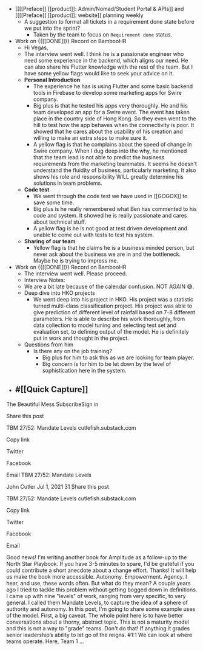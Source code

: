 - [[[[Preface]] [[product]]: Admin/Nomad/Student Portal & APIs]] and [[[[Preface]] [[product]]: website]] planning weekly
    - A suggestion to format all tickets in a requirement done state before we put into the sprint?
        - Taken by the team to focus on `Requirement done` status.
- Work on {{[[DONE]]}}  Record on BambooHR
    - Hi Vegas,
    - The interview went well. I think he is a passionate engineer who need some experience in the backend, which aligns our need. He can also share his Flutter knowledge with the rest of the team. But I have some yellow flags would like to seek your advice on it.
    - **Personal Introduction**
        - The experience he has is using Flutter and some basic backend tools in Firebase to develop some marketing apps for Swire company. 
        - Big plus is that he tested his apps very thoroughly. He and his team developed an app for a Swire event. The event has taken place in the country side of Hong Kong. So they even went to the hill to test how the app behaves when the connectivity is poor. It showed that he cares about the usability of his creation and willing to make an extra steps to make sure it.
        - A yellow flag is that he complains about the speed of change in Swire company. When I dug deep into the why, he mentioned that the team lead is not able to predict the business requirements from the marketing teammates. It seems he doesn't understand the fluidity of business, particularly marketing. It also shows his role and responsibility WILL greatly determine his solutions in team problems.
    - **Code test**
        - We went through the code test we have used in [[GOGOX]] to save some time. 
        - Big plus is he really remembered what Ben has commented to his code and system. It showed he is really passionate and cares about technical stuff.
        - A yellow flag is he is not good at test driven development and unable to come out with tests to test his system.
    - **Sharing of our team**
        - Yellow flag is that he claims he is a business minded person, but never ask about the business we are in and the bottleneck. Maybe he is trying to impress me.
- Work on {{[[DONE]]}}  Record on BambooHR
    - The interview went well. Please proceed.
    - Interview Notes:
    - We are a bit late because of the calendar confusion. NOT AGAIN 😅.
    - Deep dive into HKO projects
        - We went deep into his project in HKO. His project was a statistic turned multi-class classification project. His project was able to give prediction of different level of rainfall based on 7-8 different parameters. He is able to describe his work thoroughly, from data collection to model tuning and selecting test set and evaluation set, to defining output of the model. He is definitely put in work and thought in the project.
    - Questions from him
        - Is there any on the job training?
            - Big plus for him to ask this as we are looking for team player.
            - Big concern is for him to be let down by the level of sophistication here in the system.
- #[[Quick Capture]]
    - 
The Beautiful Mess
SubscribeSign in

Share this post

TBM 27/52: Mandate Levels
cutlefish.substack.com

Copy link

Twitter

Facebook

Email
TBM 27/52: Mandate Levels

John Cutler
Jul 1, 2021
31
Share this post

TBM 27/52: Mandate Levels
cutlefish.substack.com

Copy link

Twitter

Facebook

Email

Good news! I'm writing another book for Amplitude as a follow-up to the North Star Playbook. If you have 3-5 minutes to spare, I'd be grateful if you could contribute a short anecdote about a change effort. Thanks! It will help us make the book more accessible.
Autonomy. Empowerment. Agency. I hear, and use, these words often. But what do they mean? 
A couple years ago I tried to tackle this problem without getting bogged down in definitions. I came up with nine "levels" of work, ranging from very specific, to very general. I called them Mandate Levels, to capture the idea of a sphere of authority and autonomy. 
In this post, I'm going to share some example uses of the model. First, a big caveat. The whole point here is to have better conversations about a thorny, abstract topic. This is not a maturity model and this is not a way to "grade" teams. Don't do that! If anything it grades senior leadership’s ability to let go of the reigns.
#1:1 We can look at where teams operate. Here, Team 1 ...


